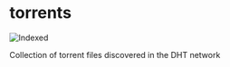 torrents 
========
![Indexed](https://img.shields.io/badge/indexed-231299-blue)

Collection of torrent files discovered in the DHT network
